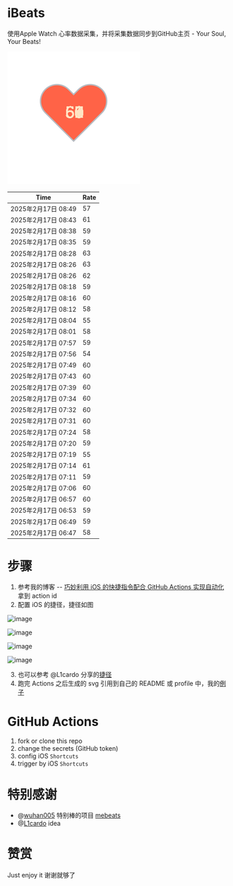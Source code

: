 # iBeats
使用Apple Watch 心率数据采集，并将采集数据同步到GitHub主页 - Your Soul, Your Beats!

![](./files/heart.svg)

<!--START_SECTION:my_heart_rate-->
| Time | Rate | 
 | ---- | ---- | 
| 2025年2月17日 08:49 | 57 |
| 2025年2月17日 08:43 | 61 |
| 2025年2月17日 08:38 | 59 |
| 2025年2月17日 08:35 | 59 |
| 2025年2月17日 08:28 | 63 |
| 2025年2月17日 08:26 | 63 |
| 2025年2月17日 08:26 | 62 |
| 2025年2月17日 08:18 | 59 |
| 2025年2月17日 08:16 | 60 |
| 2025年2月17日 08:12 | 58 |
| 2025年2月17日 08:04 | 55 |
| 2025年2月17日 08:01 | 58 |
| 2025年2月17日 07:57 | 59 |
| 2025年2月17日 07:56 | 54 |
| 2025年2月17日 07:49 | 60 |
| 2025年2月17日 07:43 | 60 |
| 2025年2月17日 07:39 | 60 |
| 2025年2月17日 07:34 | 60 |
| 2025年2月17日 07:32 | 60 |
| 2025年2月17日 07:31 | 60 |
| 2025年2月17日 07:24 | 58 |
| 2025年2月17日 07:20 | 59 |
| 2025年2月17日 07:19 | 55 |
| 2025年2月17日 07:14 | 61 |
| 2025年2月17日 07:11 | 59 |
| 2025年2月17日 07:06 | 60 |
| 2025年2月17日 06:57 | 60 |
| 2025年2月17日 06:53 | 59 |
| 2025年2月17日 06:49 | 59 |
| 2025年2月17日 06:47 | 58 |

<!--END_SECTION:my_heart_rate-->

# 步骤
1. 参考我的博客 -- [巧妙利用 iOS 的快捷指令配合 GitHub Actions 实现自动化](https://github.com/yihong0618/gitblog/issues/198) 拿到 action id
2. 配置 iOS 的捷径，捷径如图

![image](https://user-images.githubusercontent.com/15976103/122154218-0db0b480-ce97-11eb-93bb-5aec07c558dc.png)

![image](https://user-images.githubusercontent.com/15976103/122154236-186b4980-ce97-11eb-8e4b-70551a0391ae.png)

![image](https://user-images.githubusercontent.com/15976103/122154268-2d47dd00-ce97-11eb-902e-3acf292265a9.png)

![image](https://user-images.githubusercontent.com/15976103/122174055-fa144680-ceb4-11eb-9be2-3eb83cd516f7.png)

3. 也可以参考 @L1cardo 分享的[捷径](https://www.icloud.com/shortcuts/6ab6047b459c41ad822ad6b94b1c03d4)
4. 跑完 Actions 之后生成的 svg 引用到自己的 README 或 profile 中，我的[例子](https://github.com/yihong0618) 

# GitHub Actions

1. fork or clone this repo
2. change the secrets (GitHub token)
3. config iOS `Shortcuts` 
4. trigger by iOS `Shortcuts`

# 特别感谢
- @[wuhan005](https://github.com/wuhan005) 特别棒的项目 [mebeats](https://github.com/wuhan005/mebeats)
- @[L1cardo](https://github.com/L1cardo) idea

# 赞赏
Just enjoy it
谢谢就够了
